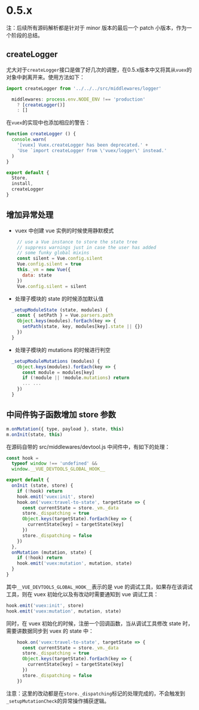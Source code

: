 # 0.5.x

注：后续所有源码解析都是针对于 minor 版本的最后一个 patch 小版本，作为一个阶段的总结。

## createLogger

尤大对于`createLogger`接口是做了好几次的调整，在0.5.x版本中又将其从`vuex`的对象中剥离开来。使用方法如下：

```js
import createLogger from '../../../src/middlewares/logger'

  middlewares: process.env.NODE_ENV !== 'production'
    ? [createLogger()]
    : []
```

在`vuex`的实现中也添加相应的警告：

```js
function createLogger () {
  console.warn(
    '[vuex] Vuex.createLogger has been deprecated.' +
    'Use `import createLogger from \'vuex/logger\' instead.'
  )
}

export default {
  Store,
  install,
  createLogger
}
```

## 增加异常处理

 - vuex 中创建 vue 实例的时候使用静默模式

```js
    // use a Vue instance to store the state tree
    // suppress warnings just in case the user has added
    // some funky global mixins
    const silent = Vue.config.silent
    Vue.config.silent = true
    this._vm = new Vue({
      data: state
    })
    Vue.config.silent = silent
```

 - 处理子模块的 state 的时候添加默认值

```js
  _setupModuleState (state, modules) {
    const { setPath } = Vue.parsers.path
    Object.keys(modules).forEach(key => {
      setPath(state, key, modules[key].state || {})
    })
  }
```

 - 处理子模块的 mutations 的时候进行判空

```js
  _setupModuleMutations (modules) {
    Object.keys(modules).forEach(key => {
      const module = modules[key]
      if (!module || !module.mutations) return
      ... ...
    })
  }
```

## 中间件钩子函数增加 store 参数

```js
m.onMutation({ type, payload }, state, this)
m.onInit(state, this)
```

在源码自带的 src/middlewares/devtool.js 中间件中，有如下的处理：

```js
const hook =
  typeof window !== 'undefined' &&
  window.__VUE_DEVTOOLS_GLOBAL_HOOK__

export default {
  onInit (state, store) {
    if (!hook) return
    hook.emit('vuex:init', store)
    hook.on('vuex:travel-to-state', targetState => {
      const currentState = store._vm._data
      store._dispatching = true
      Object.keys(targetState).forEach(key => {
        currentState[key] = targetState[key]
      })
      store._dispatching = false
    })
  },
  onMutation (mutation, state) {
    if (!hook) return
    hook.emit('vuex:mutation', mutation, state)
  }
}
```

其中`__VUE_DEVTOOLS_GLOBAL_HOOK__`表示的是 vue 的调试工具，如果存在该调试工具，则在 vuex 初始化以及有改动时需要通知到 vue 调试工具：

```js
hook.emit('vuex:init', store)
hook.emit('vuex:mutation', mutation, state)
```

同时，在 vuex 初始化的时候，注册一个回调函数，当从调试工具修改 state 时，需要讲数据同步到 vuex 的 state 中：

```js
    hook.on('vuex:travel-to-state', targetState => {
      const currentState = store._vm._data
      store._dispatching = true
      Object.keys(targetState).forEach(key => {
        currentState[key] = targetState[key]
      })
      store._dispatching = false
    })
```

注意：这里的改动都是在`store._dispatching`标记的处理完成的，不会触发到`_setupMutationCheck`的异常操作捕获逻辑。

